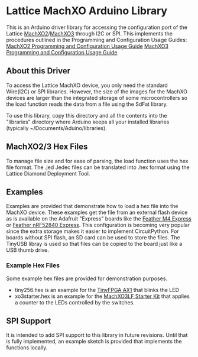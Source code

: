 # Lattice MachXO Arduino Library #

This is an Arduino driver library for accessing the configuration port of the Lattice [MachXO2](http://www.latticesemi.com/en/Products/FPGAandCPLD/MachXO2)/[MachXO3](http://www.latticesemi.com/en/Products/FPGAandCPLD/MachXO3) through I2C or SPI.
This implements the procedures outlined in the Programming and Configuration Usage Guides:
[MachXO2 Programming and Configuration Usage Guide](http://www.latticesemi.com/view_document?document_id=39085)
[MachXO3 Programming and Configuration Usage Guide](http://www.latticesemi.com/view_document?document_id=50123)

## About this Driver ##

To access the Lattice MachXO device, you only need the standard Wire(I2C) or SPI libraries.  However, the size of the images for the MachXO devices are larger than the integrated storage of some microcontrollers so the load function reads the data from a file using the SdFat library.  

To use this library, copy this directory and all the contents into the "libraries" directory where Arduino keeps all your installed libraries (typically ~/Documents/Aduino/libraries).

## MachXO2/3 Hex Files ##

To manage file size and for ease of parsing, the load function uses the hex file format.  The .jed Jedec files can be translated into .hex format using the Lattice Diamond Deployment Tool.

## Examples ##

Examples are provided that demonstrate how to load a hex file into the MachXO device.  These examples get the file from an external flash device as is available on the Adafruit "Express" boards like the [Feather M4 Express](https://www.adafruit.com/product/3857) or [Feather nRF52840 Express](https://www.adafruit.com/product/4062).  This configuration is becoming very popular since the extra storage makes it easier to implement CircuitPython.  For boards without SPI flash, an SD card can be used to store the files.  The TinyUSB libray is used so that files can be copied to the board just like a USB thumb drive.  

### Example Hex Files ###

Some example hex files are provided for demonstration purposes.

* tiny256.hex is an example for the [TinyFPGA AX1](https://store.tinyfpga.com/products/tinyfpga-a1) that blinks the LED
* xo3starter.hex is an example for the [MachXO3LF Starter Kit](http://www.latticesemi.com/en/Products/DevelopmentBoardsAndKits/MachXO3LFStarterKit) that applies a counter to the LEDs controlled by the switches.

## SPI Support ##

It is intended to add SPI support to this library in future revisions.  Until that is fully implemented, an example sketch is provided that implements the functions locally.  
